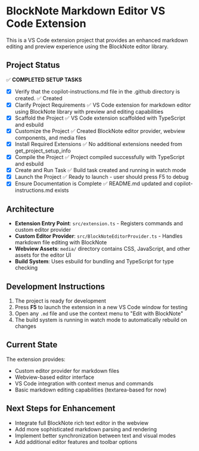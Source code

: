 <!-- Use this file to provide workspace-specific custom instructions to Copilot. For more details, visit https://code.visualstudio.com/docs/copilot/copilot-customization#_use-a-githubcopilotinstructionsmd-file -->

# BlockNote Markdown Editor VS Code Extension

This is a VS Code extension project that provides an enhanced markdown editing and preview experience using the BlockNote editor library.

## Project Status

✅ **COMPLETED SETUP TASKS**

- [x] Verify that the copilot-instructions.md file in the .github directory is created. ✅ Created
- [x] Clarify Project Requirements ✅ VS Code extension for markdown editor using BlockNote library with preview and editing capabilities
- [x] Scaffold the Project ✅ VS Code extension scaffolded with TypeScript and esbuild
- [x] Customize the Project ✅ Created BlockNote editor provider, webview components, and media files
- [x] Install Required Extensions ✅ No additional extensions needed from get_project_setup_info
- [x] Compile the Project ✅ Project compiled successfully with TypeScript and esbuild
- [x] Create and Run Task ✅ Build task created and running in watch mode
- [x] Launch the Project ✅ Ready to launch - user should press F5 to debug
- [x] Ensure Documentation is Complete ✅ README.md updated and copilot-instructions.md exists

## Architecture

- **Extension Entry Point**: `src/extension.ts` - Registers commands and custom editor provider
- **Custom Editor Provider**: `src/BlockNoteEditorProvider.ts` - Handles markdown file editing with BlockNote
- **Webview Assets**: `media/` directory contains CSS, JavaScript, and other assets for the editor UI
- **Build System**: Uses esbuild for bundling and TypeScript for type checking

## Development Instructions

1. The project is ready for development
2. Press **F5** to launch the extension in a new VS Code window for testing
3. Open any `.md` file and use the context menu to "Edit with BlockNote"
4. The build system is running in watch mode to automatically rebuild on changes

## Current State

The extension provides:
- Custom editor provider for markdown files
- Webview-based editor interface
- VS Code integration with context menus and commands
- Basic markdown editing capabilities (textarea-based for now)

## Next Steps for Enhancement

- Integrate full BlockNote rich text editor in the webview
- Add more sophisticated markdown parsing and rendering
- Implement better synchronization between text and visual modes
- Add additional editor features and toolbar options
